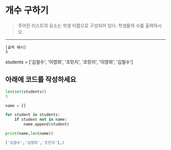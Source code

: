# 개수 구하기
> 주어진 리스트의 요소는 학생 이름으로 구성되어 있다. 학생들의 수를 출력하시오.

---

```
[출력 예시]
3
```

students = ['김철수', '이영희', '조민지', '조민지', '이영희', '김철수']

## 아래에 코드를 작성하세요
```python
len(set(students))
3
```

```python
name = []

for student in students:
    if student not in name:
        name.append(student)

print(name,len(name))

['김철수','김영희','조민지'],3
```